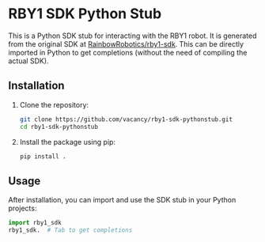 # RBY1 SDK Python Stub

This is a Python SDK stub for interacting with the RBY1 robot. It is generated from the original SDK at [RainbowRobotics/rby1-sdk](https://github.com/RainbowRobotics/rby1-sdk). This can be directly imported in Python to get completions (without the need of compiling the actual SDK).

## Installation

1. Clone the repository:
    ```bash
    git clone https://github.com/vacancy/rby1-sdk-pythonstub.git
    cd rby1-sdk-pythonstub
    ```

2.	Install the package using pip:
    ```bash
    pip install .
    ```

## Usage

After installation, you can import and use the SDK stub in your Python projects:

```python
import rby1_sdk
rby1_sdk.  # Tab to get completions
```
